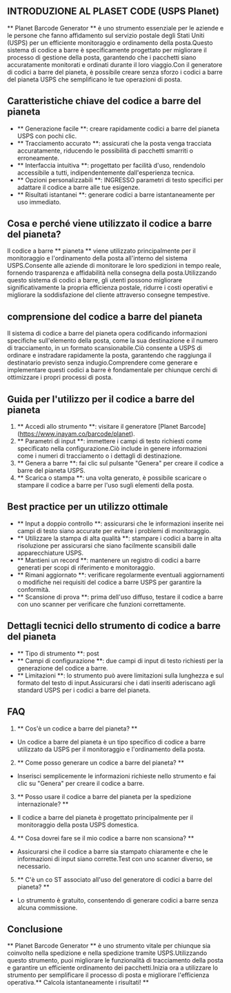 ## INTRODUZIONE AL PLASET CODE (USPS Planet)

** Planet Barcode Generator ** è uno strumento essenziale per le aziende e le persone che fanno affidamento sul servizio postale degli Stati Uniti (USPS) per un efficiente monitoraggio e ordinamento della posta.Questo sistema di codice a barre è specificamente progettato per migliorare il processo di gestione della posta, garantendo che i pacchetti siano accuratamente monitorati e ordinati durante il loro viaggio.Con il generatore di codici a barre del pianeta, è possibile creare senza sforzo i codici a barre del pianeta USPS che semplificano le tue operazioni di posta.

## Caratteristiche chiave del codice a barre del pianeta

- ** Generazione facile **: creare rapidamente codici a barre del pianeta USPS con pochi clic.
- ** Tracciamento accurato **: assicurati che la posta venga tracciata accuratamente, riducendo le possibilità di pacchetti smarriti o erroneamente.
- ** Interfaccia intuitiva **: progettato per facilità d'uso, rendendolo accessibile a tutti, indipendentemente dall'esperienza tecnica.
- ** Opzioni personalizzabili **: INGRESSO parametri di testo specifici per adattare il codice a barre alle tue esigenze.
- ** Risultati istantanei **: generare codici a barre istantaneamente per uso immediato.

## Cosa e perché viene utilizzato il codice a barre del pianeta?

Il codice a barre ** pianeta ** viene utilizzato principalmente per il monitoraggio e l'ordinamento della posta all'interno del sistema USPS.Consente alle aziende di monitorare le loro spedizioni in tempo reale, fornendo trasparenza e affidabilità nella consegna della posta.Utilizzando questo sistema di codici a barre, gli utenti possono migliorare significativamente la propria efficienza postale, ridurre i costi operativi e migliorare la soddisfazione del cliente attraverso consegne tempestive.

## comprensione del codice a barre del pianeta

Il sistema di codice a barre del pianeta opera codificando informazioni specifiche sull'elemento della posta, come la sua destinazione e il numero di tracciamento, in un formato scansionabile.Ciò consente a USPS di ordinare e instradare rapidamente la posta, garantendo che raggiunga il destinatario previsto senza indugio.Comprendere come generare e implementare questi codici a barre è fondamentale per chiunque cerchi di ottimizzare i propri processi di posta.

## Guida per l'utilizzo per il codice a barre del pianeta

1. ** Accedi allo strumento **: visitare il generatore [Planet Barcode] (https://www.inayam.co/barcode/planet).
2. ** Parametri di input **: immettere i campi di testo richiesti come specificato nella configurazione.Ciò include in genere informazioni come i numeri di tracciamento o i dettagli di destinazione.
3. ** Genera a barre **: fai clic sul pulsante "Genera" per creare il codice a barre del pianeta USPS.
4. ** Scarica o stampa **: una volta generato, è possibile scaricare o stampare il codice a barre per l'uso sugli elementi della posta.

## Best practice per un utilizzo ottimale

- ** Input a doppio controllo **: assicurarsi che le informazioni inserite nei campi di testo siano accurate per evitare i problemi di monitoraggio.
- ** Utilizzare la stampa di alta qualità **: stampare i codici a barre in alta risoluzione per assicurarsi che siano facilmente scansibili dalle apparecchiature USPS.
- ** Mantieni un record **: mantenere un registro di codici a barre generati per scopi di riferimento e monitoraggio.
- ** Rimani aggiornato **: verificare regolarmente eventuali aggiornamenti o modifiche nei requisiti del codice a barre USPS per garantire la conformità.
- ** Scansione di prova **: prima dell'uso diffuso, testare il codice a barre con uno scanner per verificare che funzioni correttamente.

## Dettagli tecnici dello strumento di codice a barre del pianeta

- ** Tipo di strumento **: post
- ** Campi di configurazione **: due campi di input di testo richiesti per la generazione del codice a barre.
- ** Limitazioni **: lo strumento può avere limitazioni sulla lunghezza e sul formato del testo di input.Assicurarsi che i dati inseriti aderiscano agli standard USPS per i codici a barre del pianeta.

## FAQ

1. ** Cos'è un codice a barre del pianeta? **
- Un codice a barre del pianeta è un tipo specifico di codice a barre utilizzato da USPS per il monitoraggio e l'ordinamento della posta.

2. ** Come posso generare un codice a barre del pianeta? **
- Inserisci semplicemente le informazioni richieste nello strumento e fai clic su "Genera" per creare il codice a barre.

3. ** Posso usare il codice a barre del pianeta per la spedizione internazionale? **
- Il codice a barre del pianeta è progettato principalmente per il monitoraggio della posta USPS domestica.

4. ** Cosa dovrei fare se il mio codice a barre non scansiona? **
- Assicurarsi che il codice a barre sia stampato chiaramente e che le informazioni di input siano corrette.Test con uno scanner diverso, se necessario.

5. ** C'è un co ST associato all'uso del generatore di codici a barre del pianeta? **
- Lo strumento è gratuito, consentendo di generare codici a barre senza alcuna commissione.

## Conclusione

** Planet Barcode Generator ** è uno strumento vitale per chiunque sia coinvolto nella spedizione e nella spedizione tramite USPS.Utilizzando questo strumento, puoi migliorare le funzionalità di tracciamento della posta e garantire un efficiente ordinamento dei pacchetti.Inizia ora a utilizzare lo strumento per semplificare il processo di posta e migliorare l'efficienza operativa.** Calcola istantaneamente i risultati! **